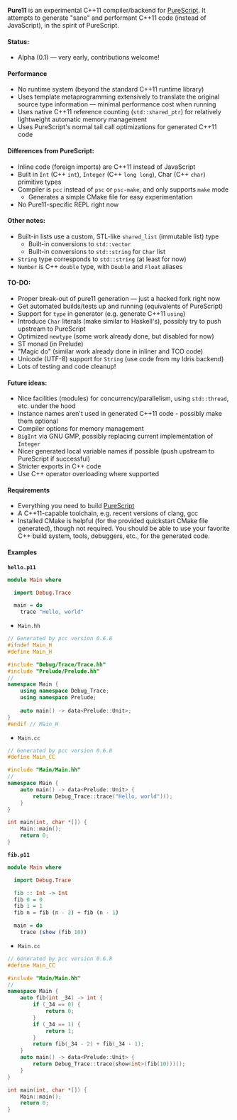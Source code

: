 **Pure11** is an experimental C++11 compiler/backend for [PureScript](https://github.com/purescript/purescript). It attempts to generate "sane" and performant C++11 code (instead of JavaScript), in the spirit of PureScript.

#### Status:

* Alpha (0.1) — very early, contributions welcome!

#### Performance

* No runtime system (beyond the standard C++11 runtime library)
* Uses template metaprogramming extensively to translate the original source type information — minimal performance cost when running
* Uses native C++11 reference counting (`std::shared_ptr`) for relatively lightweight automatic memory management
* Uses PureScript's normal tail call optimizations for generated C++11 code

#### Differences from PureScript:

* Inline code (foreign imports) are C++11 instead of JavaScript
* Built in `Int` (C++ `int`), `Integer` (C++ `long long`), Char (C++ `char`) primitive types
* Compiler is `pcc` instead of `psc` or `psc-make`, and only supports `make` mode
  - Generates a simple CMake file for easy experimentation
* No Pure11-specific REPL right now

#### Other notes:

* Built-in lists use a custom, STL-like `shared_list` (immutable list) type
  - Built-in conversions to `std::vector`
  - Built-in conversions to `std::string` for `Char` list
* `String` type corresponds to `std::string` (at least for now)
* `Number` is C++ `double` type, with `Double` and `Float` aliases

#### TO-DO:

* Proper break-out of pure11 generation — just a hacked fork right now
* Get automated builds/tests up and running (equivalents of PureScript)
* Support for `type` in generator (e.g. generate C++11 `using`)
* Introduce `Char` literals (make similar to Haskell's), possibly try to push upstream to PureScript
* Optimized `newtype` (some work already done, but disabled for now)
* ST monad (in Prelude)
* "Magic do" (similar work already done in inliner and TCO code)
* Unicode (UTF-8) support for `String` (use code from my Idris backend)
* Lots of testing and code cleanup!

#### Future ideas:

* Nice facilities (modules) for concurrency/parallelism, using `std::thread`, etc. under the hood
* Instance names aren't used in generated C++11 code - possibly make them optional
* Compiler options for memory management
* `BigInt` via GNU GMP, possibly replacing current implementation of `Integer`
* Nicer generated local variable names if possible (push upstream to PureScript if successful)
* Stricter exports in C++ code
* Use C++ operator overloading where supported

#### Requirements

* Everything you need to build [PureScript](https://github.com/purescript/purescript)
* A C++11-capable toolchain, e.g. recent versions of clang, gcc
* Installed CMake is helpful (for the provided quickstart CMake file generated), though not required. You should be able to use your favorite C++ build system, tools, debuggers, etc., for the generated code.

#### Examples

**`hello.p11`**
```PureScript
module Main where

  import Debug.Trace

  main = do
    trace "Hello, world"
```

* `Main.hh`
```C++
// Generated by pcc version 0.6.8
#ifndef Main_H
#define Main_H

#include "Debug/Trace/Trace.hh"
#include "Prelude/Prelude.hh"
//
namespace Main {
    using namespace Debug_Trace;
    using namespace Prelude;
     
    auto main() -> data<Prelude::Unit>;
}
#endif // Main_H
```

* `Main.cc`
```C++
// Generated by pcc version 0.6.8
#define Main_CC

#include "Main/Main.hh"
//
namespace Main {
    auto main() -> data<Prelude::Unit> {
        return Debug_Trace::trace("Hello, world")();
    } 
}

int main(int, char *[]) {
    Main::main();
    return 0;
}
```
**`fib.p11`**
```PureScript
module Main where

  import Debug.Trace

  fib :: Int -> Int
  fib 0 = 0
  fib 1 = 1
  fib n = fib (n - 2) + fib (n - 1)

  main = do
    trace (show (fib 10))
```

  * `Main.cc`
```C++
// Generated by pcc version 0.6.8
#define Main_CC

#include "Main/Main.hh"
//
namespace Main {
    auto fib(int _34) -> int {
        if (_34 == 0) {
            return 0;
        }
        if (_34 == 1) {
            return 1;
        }
        return fib(_34 - 2) + fib(_34 - 1);
    } 
    auto main() -> data<Prelude::Unit> {
        return Debug_Trace::trace(show<int>(fib(10)))();
    } 
}

int main(int, char *[]) {
    Main::main();
    return 0;
}
```
